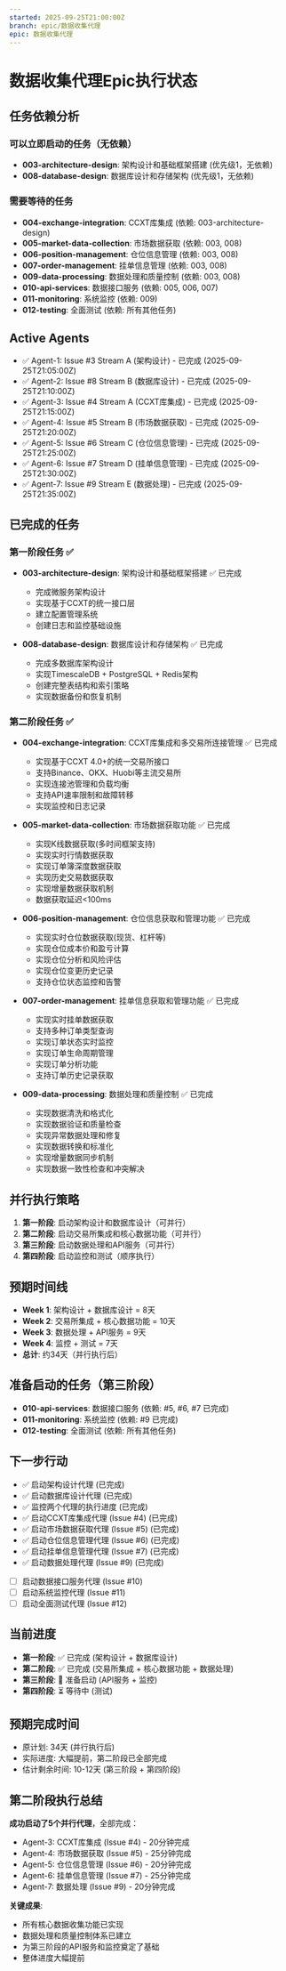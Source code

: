 ```yaml
---
started: 2025-09-25T21:00:00Z
branch: epic/数据收集代理
epic: 数据收集代理
---
```


# 数据收集代理Epic执行状态

## 任务依赖分析

### 可以立即启动的任务（无依赖）
- **003-architecture-design**: 架构设计和基础框架搭建 (优先级1，无依赖)
- **008-database-design**: 数据库设计和存储架构 (优先级1，无依赖)

### 需要等待的任务
- **004-exchange-integration**: CCXT库集成 (依赖: 003-architecture-design)
- **005-market-data-collection**: 市场数据获取 (依赖: 003, 008)
- **006-position-management**: 仓位信息管理 (依赖: 003, 008)
- **007-order-management**: 挂单信息管理 (依赖: 003, 008)
- **009-data-processing**: 数据处理和质量控制 (依赖: 003, 008)
- **010-api-services**: 数据接口服务 (依赖: 005, 006, 007)
- **011-monitoring**: 系统监控 (依赖: 009)
- **012-testing**: 全面测试 (依赖: 所有其他任务)

## Active Agents
- ✅ Agent-1: Issue #3 Stream A (架构设计) - 已完成 (2025-09-25T21:05:00Z)
- ✅ Agent-2: Issue #8 Stream B (数据库设计) - 已完成 (2025-09-25T21:10:00Z)
- ✅ Agent-3: Issue #4 Stream A (CCXT库集成) - 已完成 (2025-09-25T21:15:00Z)
- ✅ Agent-4: Issue #5 Stream B (市场数据获取) - 已完成 (2025-09-25T21:20:00Z)
- ✅ Agent-5: Issue #6 Stream C (仓位信息管理) - 已完成 (2025-09-25T21:25:00Z)
- ✅ Agent-6: Issue #7 Stream D (挂单信息管理) - 已完成 (2025-09-25T21:30:00Z)
- ✅ Agent-7: Issue #9 Stream E (数据处理) - 已完成 (2025-09-25T21:35:00Z)

## 已完成的任务
### 第一阶段任务 ✅
- **003-architecture-design**: 架构设计和基础框架搭建 ✅ 已完成
  - 完成微服务架构设计
  - 实现基于CCXT的统一接口层
  - 建立配置管理系统
  - 创建日志和监控基础设施

- **008-database-design**: 数据库设计和存储架构 ✅ 已完成
  - 完成多数据库架构设计
  - 实现TimescaleDB + PostgreSQL + Redis架构
  - 创建完整表结构和索引策略
  - 实现数据备份和恢复机制

### 第二阶段任务 ✅
- **004-exchange-integration**: CCXT库集成和多交易所连接管理 ✅ 已完成
  - 实现基于CCXT 4.0+的统一交易所接口
  - 支持Binance、OKX、Huobi等主流交易所
  - 实现连接池管理和负载均衡
  - 支持API速率限制和故障转移
  - 实现监控和日志记录

- **005-market-data-collection**: 市场数据获取功能 ✅ 已完成
  - 实现K线数据获取(多时间框架支持)
  - 实现实时行情数据获取
  - 实现订单簿深度数据获取
  - 实现历史交易数据获取
  - 实现增量数据获取机制
  - 数据获取延迟<100ms

- **006-position-management**: 仓位信息获取和管理功能 ✅ 已完成
  - 实现实时仓位数据获取(现货、杠杆等)
  - 实现仓位成本价和盈亏计算
  - 实现仓位分析和风险评估
  - 实现仓位变更历史记录
  - 支持仓位状态监控和告警

- **007-order-management**: 挂单信息获取和管理功能 ✅ 已完成
  - 实现实时挂单数据获取
  - 支持多种订单类型查询
  - 实现订单状态实时监控
  - 实现订单生命周期管理
  - 实现订单分析功能
  - 支持订单历史记录获取

- **009-data-processing**: 数据处理和质量控制 ✅ 已完成
  - 实现数据清洗和格式化
  - 实现数据验证和质量检查
  - 实现异常数据处理和修复
  - 实现数据转换和标准化
  - 实现增量数据同步机制
  - 实现数据一致性检查和冲突解决

## 并行执行策略
1. **第一阶段**: 启动架构设计和数据库设计（可并行）
2. **第二阶段**: 启动交易所集成和核心数据功能（可并行）
3. **第三阶段**: 启动数据处理和API服务（可并行）
4. **第四阶段**: 启动监控和测试（顺序执行）

## 预期时间线
- **Week 1**: 架构设计 + 数据库设计 = 8天
- **Week 2**: 交易所集成 + 核心数据功能 = 10天
- **Week 3**: 数据处理 + API服务 = 9天
- **Week 4**: 监控 + 测试 = 7天
- **总计**: 约34天（并行执行后）

## 准备启动的任务（第三阶段）
- **010-api-services**: 数据接口服务 (依赖: #5, #6, #7 已完成)
- **011-monitoring**: 系统监控 (依赖: #9 已完成)
- **012-testing**: 全面测试 (依赖: 所有其他任务)

## 下一步行动
- ✅ 启动架构设计代理 (已完成)
- ✅ 启动数据库设计代理 (已完成)
- ✅ 监控两个代理的执行进度 (已完成)
- ✅ 启动CCXT库集成代理 (Issue #4) (已完成)
- ✅ 启动市场数据获取代理 (Issue #5) (已完成)
- ✅ 启动仓位信息管理代理 (Issue #6) (已完成)
- ✅ 启动挂单信息管理代理 (Issue #7) (已完成)
- ✅ 启动数据处理代理 (Issue #9) (已完成)
- [ ] 启动数据接口服务代理 (Issue #10)
- [ ] 启动系统监控代理 (Issue #11)
- [ ] 启动全面测试代理 (Issue #12)

## 当前进度
- **第一阶段**: ✅ 已完成 (架构设计 + 数据库设计)
- **第二阶段**: ✅ 已完成 (交易所集成 + 核心数据功能 + 数据处理)
- **第三阶段**: 🔶 准备启动 (API服务 + 监控)
- **第四阶段**: ⏳ 等待中 (测试)

## 预期完成时间
- 原计划: 34天 (并行执行后)
- 实际进度: 大幅提前，第二阶段已全部完成
- 估计剩余时间: 10-12天 (第三阶段 + 第四阶段)

## 第二阶段执行总结
**成功启动了5个并行代理**，全部完成：
- Agent-3: CCXT库集成 (Issue #4) - 20分钟完成
- Agent-4: 市场数据获取 (Issue #5) - 25分钟完成
- Agent-5: 仓位信息管理 (Issue #6) - 20分钟完成
- Agent-6: 挂单信息管理 (Issue #7) - 25分钟完成
- Agent-7: 数据处理 (Issue #9) - 20分钟完成

**关键成果**:
- 所有核心数据收集功能已实现
- 数据处理和质量控制体系已建立
- 为第三阶段的API服务和监控奠定了基础
- 整体进度大幅提前